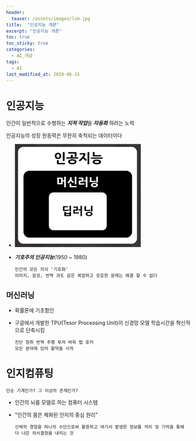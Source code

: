 ```yaml
---
header:
  teaser: /assets/images/lim.jpg
title:  "인공지능 개론"
excerpt: "인공지능 개론"
toc: true
toc_sticky: true
categories:
  - AI_개념
tags:
  - AI
last_modified_at: 2020-06-15
---
```

# 인공지능
인간이 일반적으로 수행하는 ***지적 작업***을 ***자동화*** 하려는 노력

인공지능의 성장 원동력은 무한히 축적되는 데이터이다
* ![인공지능](/assets/images/인공지능.PNG)
* ***기호주의 인공지능***(1950 ~ 1980)

      인간의 모든 지식 '기호화' 
      이미지, 음성, 번역 과도 같은 복잡하고 모호한 문제는 해결 할 수 없다
## 머신러닝
* 확률론에 기초함인
* 구글에서 개발한 TPU(Tesor Processing Unit)이
  신경망 모델 학습시간을 혁신적으로 단축시킴
  
      진단 청취 번역 주행 투자 바둑 법 포커
      모든 분야에 있어 활약을 시작

# 인지컴퓨팅

    단순 기계인가? 그 이상의 존재인가?
* 인간의 뇌를 모델로 하는 컴퓨터 시스템
* "인간의 몸은 체화된 인지의 중심 원리"

      신체적 경험을 하나의 수단으로써 활용하고 여기서 발생한 정보를 처리 및 기억을 통해
      더 나은 의사결정을 내리는 것
